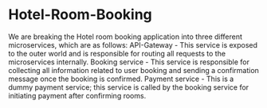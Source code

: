 # Hotel-Room-Booking
We are breaking the Hotel room booking application into three different microservices, which are as follows:  API-Gateway - This service is exposed to the outer world and is responsible for routing all requests to the microservices internally. Booking service - This service is responsible for collecting all information related to user booking and sending a confirmation message once the booking is confirmed. Payment service - This is a dummy payment service; this service is called by the booking service for initiating payment after confirming rooms.
